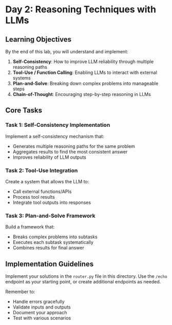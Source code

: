 # Day 2: Reasoning Techniques with LLMs

## Learning Objectives

By the end of this lab, you will understand and implement:

1. **Self-Consistency**: How to improve LLM reliability through multiple reasoning paths
2. **Tool-Use / Function Calling**: Enabling LLMs to interact with external systems
3. **Plan-and-Solve**: Breaking down complex problems into manageable steps
4. **Chain-of-Thought**: Encouraging step-by-step reasoning in LLMs

## Core Tasks

### Task 1: Self-Consistency Implementation
Implement a self-consistency mechanism that:
- Generates multiple reasoning paths for the same problem
- Aggregates results to find the most consistent answer
- Improves reliability of LLM outputs

### Task 2: Tool-Use Integration
Create a system that allows the LLM to:
- Call external functions/APIs
- Process tool results
- Integrate tool outputs into responses

### Task 3: Plan-and-Solve Framework
Build a framework that:
- Breaks complex problems into subtasks
- Executes each subtask systematically
- Combines results for final answer

## Implementation Guidelines

Implement your solutions in the `router.py` file in this directory. Use the `/echo` endpoint as your starting point, or create additional endpoints as needed.

Remember to:
- Handle errors gracefully
- Validate inputs and outputs
- Document your approach
- Test with various scenarios